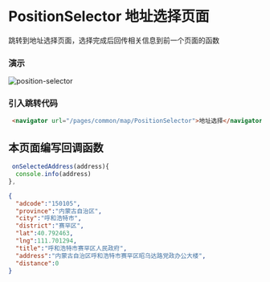 # PositionSelector 地址选择页面
跳转到地址选择页面，选择完成后回传相关信息到前一个页面的函数
### 演示
![position-selector](/images/page/position-selector.jpg)
### 引入跳转代码

```html
 <navigator url="/pages/common/map/PositionSelector">地址选择</navigator>
```

## 本页面编写回调函数
```javascript
 onSelectedAddress(address){
  console.info(address)
},
```
```json
{
  "adcode":"150105",
  "province":"内蒙古自治区",
  "city":"呼和浩特市",
  "district":"赛罕区",
  "lat":40.792463,
  "lng":111.701294,
  "title":"呼和浩特市赛罕区人民政府",
  "address":"内蒙古自治区呼和浩特市赛罕区昭乌达路党政办公大楼",
  "distance":0
}
```
